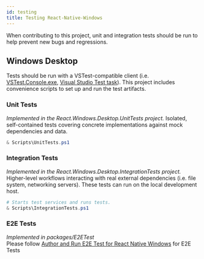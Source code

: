 ```yaml
---
id: testing
title: Testing React-Native-Windows
---
```


When contributing to this project, unit and integration tests should be run to help prevent new bugs and regressions.

## Windows Desktop

Tests should be run with a VSTest-compatible client
(i.e. [VSTest.Console.exe](https://docs.microsoft.com/en-us/visualstudio/test/vstest-console-options?view=vs-2019),
[Visual Studio Test task](https://docs.microsoft.com/en-us/azure/devops/pipelines/tasks/test/vstest?view=azure-devops)).
This project includes convenience scripts to set up and run the test artifacts.

### Unit Tests

_Implemented in the React.Windows.Desktop.UnitTests project._
Isolated, self-contained tests covering concrete implementations against mock dependencies and data.

```powershell
& Scripts\UnitTests.ps1
```

### Integration Tests

_Implemented in the React.Windows.Desktop.IntegrationTests project._
Higher-level workflows interacting with real external dependencies (i.e. file system, networking servers).
These tests can run on the local development host.

```powershell
# Starts test services and runs tests.
& Scripts\IntegrationTests.ps1
```

### E2E Tests

_Implemented in packages/E2ETest_
<BR/>Please follow [Author and Run E2E Test for React Native Windows](e2e-test.md) for E2E Tests
